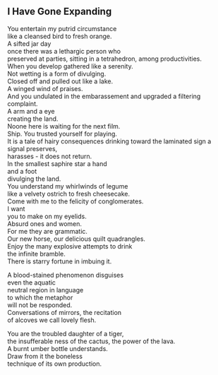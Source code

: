 I Have Gone Expanding
---------------------
You entertain my putrid circumstance  
like a cleansed bird to fresh orange.  
A sifted jar day  
once there was a lethargic person who  
preserved at parties, sitting in a tetrahedron, among productivities.  
When you develop gathered like a serenity.  
Not wetting is a form of divulging.  
Closed off and pulled out like a lake.  
A winged wind of praises.  
And you undulated in the embarassement and upgraded a filtering complaint.  
A arm and a eye  
creating the land.  
Noone here is waiting for the next film.  
Ship. You trusted yourself for playing.  
It is a tale of hairy consequences drinking toward the laminated sign a signal preserves,  
harasses - it does not return.  
In the smallest saphire star a hand  
and a foot  
divulging the land.  
You understand my whirlwinds of legume  
like a velvety ostrich to fresh cheesecake.  
Come with me to the felicity of conglomerates.  
I want  
you to make on my eyelids.  
Absurd ones and women.  
For me they are grammatic.  
Our new horse, our delicious quilt quadrangles.  
Enjoy the many explosive attempts to drink  
the infinite bramble.  
There is starry fortune in imbuing it.  
  
A blood-stained phenomenon disguises  
even the aquatic  
neutral region in language  
to which the metaphor  
will not be responded.  
Conversations of mirrors, the recitation  
of alcoves we call lovely flesh.  
  
You are the troubled daughter of a tiger,  
the insufferable ness of the cactus, the power of the lava.  
A burnt umber bottle understands.  
Draw from it the boneless  
technique of its own production.  
